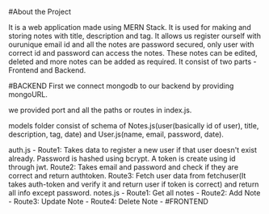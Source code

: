 #About the Project

It is a web application made using MERN Stack. It is used for making and storing notes with title, description and tag.
It allows us register ourself with ourunique email id and all the notes are password secured, only user with correct id and password can access the notes. These notes can be edited, deleted and more notes can be added as required.
It consist of two parts - Frontend and Backend.


#BACKEND
First we connect mongodb to our backend by providing mongoURL.

we provided port and all the paths or routes in index.js.

models folder consist of schema of Notes.js(user(basically id of user), title, description, tag, date) and User.js(name, email, password, date).

auth.js - Route1: Takes data to register a new user if that user doesn't exist already. Password is hashed using bcrypt. A token is create using id through jwt.
          Route2: Takes email and password and check if they are correct and return authtoken.
          Route3: Fetch user data from fetchuser(It takes auth-token and verify it and return user if token is correct) and return all info except password.
notes.js - Route1: Get all notes - 
           Route2: Add Note - 
           Route3: Update Note - 
           Route4: Delete Note - 
#FRONTEND
